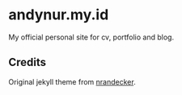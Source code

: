 # andynur.my.id

My official personal site for cv, portfolio and blog.

## Credits

Original jekyll theme from [nrandecker](https://github.com/nrandecker/particle).